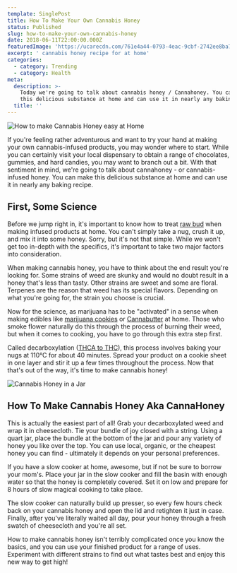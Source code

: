 ```yaml
---
template: SinglePost
title: How To Make Your Own Cannabis Honey
status: Published
slug: how-to-make-your-own-cannabis-honey
date: 2018-06-11T22:00:00.000Z
featuredImage: 'https://ucarecdn.com/761e4a44-0793-4eac-9cbf-2742ee8ba714/'
excerpt: ' cannabis honey recipe for at home'
categories:
  - category: Trending
  - category: Health
meta:
  description: >-
    Today we're going to talk about cannabis honey / Cannahoney. You can make
    this delicious substance at home and can use it in nearly any baking recipe.
  title: ''
---
```

![How to make Cannabis Honey easy at Home](https://ucarecdn.com/27e500b4-02f3-4be2-adce-a77a876d4fd9/)

If you're feeling rather adventurous and want to try your hand at making your own cannabis-infused products, you may wonder where to start. While you can certainly visit your local dispensary to obtain a range of chocolates, gummies, and hard candies, you may want to branch out a bit. With that sentiment in mind, we're going to talk about cannahoney - or cannabis-infused honey. You can make this delicious substance at home and can use it in nearly any baking recipe.

## First, Some Science

Before we jump right in, it's important to know how to treat [raw bud](http://weedshome.com/get-high-eating-weed) when making infused products at home. You can't simply take a nug, crush it up, and mix it into some honey. Sorry, but it's not that simple. While we won't get too in-depth with the specifics, it's important to take two major factors into consideration.

When making cannabis honey, you have to think about the end result you're looking for. Some strains of weed are skunky and would no doubt result in a honey that's less than tasty. Other strains are sweet and some are floral. Terpenes are the reason that weed has its special flavors. Depending on what you're going for, the strain you choose is crucial.

Now for the science, as marijuana has to be "activated" in a sense when making edibles like [marijuana cookies](http://weedshome.com/marijuana-cookies-best-recipe) or [Cannabutter](http://weedshome.com/cannabutter-recipe) at home. Those who smoke flower naturally do this through the process of burning their weed, but when it comes to cooking, you have to go through this extra step first.

Called decarboxylation ([THCA to THC](http://weedshome.com/thc-vs-thca-cannabinoid-profiling)), this process involves baking your nugs at 110°C for about 40 minutes. Spread your product on a cookie sheet in one layer and stir it up a few times throughout the process. Now that that's out of the way, it's time to make cannabis honey!

![Cannabis Honey in a Jar](https://ucarecdn.com/0f7a7d70-39d8-4b92-bd9b-976236a2fb92/)

## How To Make Cannabis Honey Aka CannaHoney

This is actually the easiest part of all! Grab your decarboxylated weed and wrap it in cheesecloth. Tie your bundle of joy closed with a string. Using a quart jar, place the bundle at the bottom of the jar and pour any variety of honey you like over the top. You can use local, organic, or the cheapest honey you can find - ultimately it depends on your personal preferences.

If you have a slow cooker at home, awesome, but if not be sure to borrow your mom's. Place your jar in the slow cooker and fill the basin with enough water so that the honey is completely covered. Set it on low and prepare for 8 hours of slow magical cooking to take place.

The slow cooker can naturally build up presser, so every few hours check back on your cannabis honey and open the lid and retighten it just in case. Finally, after you've literally waited all day, pour your honey through a fresh swatch of cheesecloth and you're all set.

How to make cannabis honey isn't terribly complicated once you know the basics, and you can use your finished product for a range of uses. Experiment with different strains to find out what tastes best and enjoy this new way to get high!

